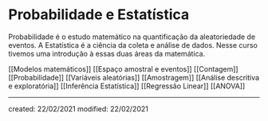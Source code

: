# Probabilidade e Estatística
Probabilidade é o estudo matemático na quantificação da aleatoriedade de eventos. A Estatística é a ciência da coleta e análise de dados. Nesse curso tivemos uma introdução à essas duas áreas da matemática.

[[Modelos matemáticos]]
[[Espaço amostral e eventos]]
[[Contagem]]
[[Probabilidade]]
[[Variáveis aleatórias]]
[[Amostragem]]
[[Análise descritiva e exploratória]]
[[Inferência Estatística]]
[[Regressão Linear]]
[[ANOVA]]

---

created: 22/02/2021
modified: 22/02/2021